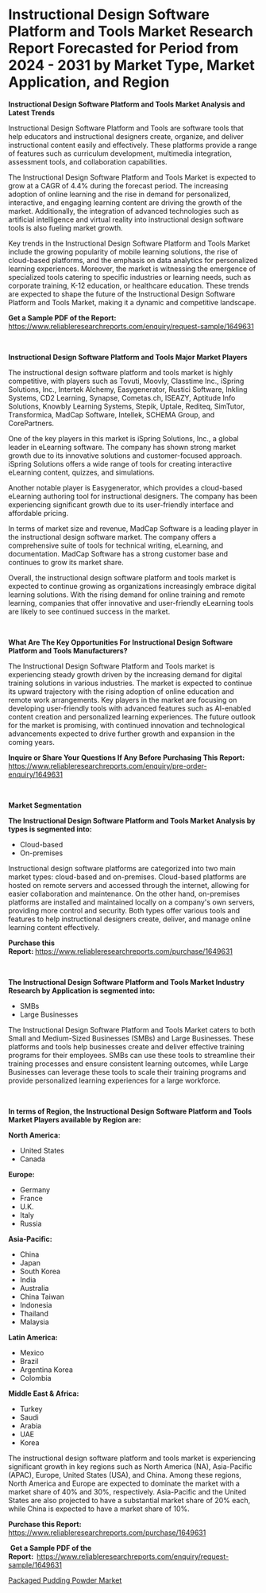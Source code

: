 <p><h1>Instructional Design Software Platform and Tools Market Research Report Forecasted for Period from 2024 -  2031 by Market Type, Market Application, and Region</h1></p><p><strong>Instructional Design Software Platform and Tools Market Analysis and Latest Trends</strong></p>
<p><p>Instructional Design Software Platform and Tools are software tools that help educators and instructional designers create, organize, and deliver instructional content easily and effectively. These platforms provide a range of features such as curriculum development, multimedia integration, assessment tools, and collaboration capabilities.</p><p>The Instructional Design Software Platform and Tools Market is expected to grow at a CAGR of 4.4% during the forecast period. The increasing adoption of online learning and the rise in demand for personalized, interactive, and engaging learning content are driving the growth of the market. Additionally, the integration of advanced technologies such as artificial intelligence and virtual reality into instructional design software tools is also fueling market growth.</p><p>Key trends in the Instructional Design Software Platform and Tools Market include the growing popularity of mobile learning solutions, the rise of cloud-based platforms, and the emphasis on data analytics for personalized learning experiences. Moreover, the market is witnessing the emergence of specialized tools catering to specific industries or learning needs, such as corporate training, K-12 education, or healthcare education. These trends are expected to shape the future of the Instructional Design Software Platform and Tools Market, making it a dynamic and competitive landscape.</p></p>
<p><strong>Get a Sample PDF of the Report:&nbsp;</strong> <a href="https://www.reliableresearchreports.com/enquiry/request-sample/1649631">https://www.reliableresearchreports.com/enquiry/request-sample/1649631</a></p>
<p>&nbsp;</p>
<p><strong>Instructional Design Software Platform and Tools Major Market Players</strong></p>
<p><p>The instructional design software platform and tools market is highly competitive, with players such as Tovuti, Moovly, Classtime Inc., iSpring Solutions, Inc., Intertek Alchemy, Easygenerator, Rustici Software, Inkling Systems, CD2 Learning, Synapse, Cometas.ch, ISEAZY, Aptitude Info Solutions, Knowbly Learning Systems, Stepik, Uptale, Rediteq, SimTutor, Transformica, MadCap Software, Intellek, SCHEMA Group, and CorePartners.</p><p>One of the key players in this market is iSpring Solutions, Inc., a global leader in eLearning software. The company has shown strong market growth due to its innovative solutions and customer-focused approach. iSpring Solutions offers a wide range of tools for creating interactive eLearning content, quizzes, and simulations.</p><p>Another notable player is Easygenerator, which provides a cloud-based eLearning authoring tool for instructional designers. The company has been experiencing significant growth due to its user-friendly interface and affordable pricing.</p><p>In terms of market size and revenue, MadCap Software is a leading player in the instructional design software market. The company offers a comprehensive suite of tools for technical writing, eLearning, and documentation. MadCap Software has a strong customer base and continues to grow its market share.</p><p>Overall, the instructional design software platform and tools market is expected to continue growing as organizations increasingly embrace digital learning solutions. With the rising demand for online training and remote learning, companies that offer innovative and user-friendly eLearning tools are likely to see continued success in the market.</p></p>
<p>&nbsp;</p>
<p><strong>What Are The Key Opportunities For Instructional Design Software Platform and Tools Manufacturers?</strong></p>
<p><p>The Instructional Design Software Platform and Tools market is experiencing steady growth driven by the increasing demand for digital training solutions in various industries. The market is expected to continue its upward trajectory with the rising adoption of online education and remote work arrangements. Key players in the market are focusing on developing user-friendly tools with advanced features such as AI-enabled content creation and personalized learning experiences. The future outlook for the market is promising, with continued innovation and technological advancements expected to drive further growth and expansion in the coming years.</p></p>
<p><strong>Inquire or Share Your Questions If Any Before Purchasing This Report:</strong> <a href="https://www.reliableresearchreports.com/enquiry/pre-order-enquiry/1649631">https://www.reliableresearchreports.com/enquiry/pre-order-enquiry/1649631</a></p>
<p>&nbsp;</p>
<p><strong>Market Segmentation</strong></p>
<p><strong>The Instructional Design Software Platform and Tools Market Analysis by types is segmented into:</strong></p>
<p><ul><li>Cloud-based</li><li>On-premises</li></ul></p>
<p><p>Instructional design software platforms are categorized into two main market types: cloud-based and on-premises. Cloud-based platforms are hosted on remote servers and accessed through the internet, allowing for easier collaboration and maintenance. On the other hand, on-premises platforms are installed and maintained locally on a company's own servers, providing more control and security. Both types offer various tools and features to help instructional designers create, deliver, and manage online learning content effectively.</p></p>
<p><strong>Purchase this Report:&nbsp;</strong><a href="https://www.reliableresearchreports.com/purchase/1649631">https://www.reliableresearchreports.com/purchase/1649631</a></p>
<p>&nbsp;</p>
<p><strong>The Instructional Design Software Platform and Tools Market Industry Research by Application is segmented into:</strong></p>
<p><ul><li>SMBs</li><li>Large Businesses</li></ul></p>
<p><p>The Instructional Design Software Platform and Tools Market caters to both Small and Medium-Sized Businesses (SMBs) and Large Businesses. These platforms and tools help businesses create and deliver effective training programs for their employees. SMBs can use these tools to streamline their training processes and ensure consistent learning outcomes, while Large Businesses can leverage these tools to scale their training programs and provide personalized learning experiences for a large workforce.</p></p>
<p>&nbsp;</p>
<p><strong>In terms of Region, the Instructional Design Software Platform and Tools Market Players available by Region are:</strong></p>
<p>
    <p> <strong> North America: </strong>
        <ul>
            <li>United States</li>
            <li>Canada</li>
        </ul>
        </p> 
    <p> <strong> Europe: </strong>
        <ul>
            <li>Germany</li>
            <li>France</li>
            <li>U.K.</li>
            <li>Italy</li>
            <li>Russia</li>
        </ul>
        </p> 
    <p> <strong> Asia-Pacific: </strong>
        <ul>
            <li>China</li>
            <li>Japan</li>
            <li>South Korea</li>
            <li>India</li>
            <li>Australia</li>
            <li>China Taiwan</li>
            <li>Indonesia</li>
            <li>Thailand</li>
            <li>Malaysia</li>
        </ul>
        </p> 
    <p> <strong> Latin America: </strong>
        <ul>
            <li>Mexico</li>
            <li>Brazil</li>
            <li>Argentina Korea</li>
            <li>Colombia</li>
        </ul>
        </p> 
    <p> <strong> Middle East & Africa: </strong>
        <ul>
            <li>Turkey</li>
            <li>Saudi</li>
            <li>Arabia</li>
            <li>UAE</li>
            <li>Korea</li>
        </ul>
    </p>
    </p>
<p><p>The instructional design software platform and tools market is experiencing significant growth in key regions such as North America (NA), Asia-Pacific (APAC), Europe, United States (USA), and China. Among these regions, North America and Europe are expected to dominate the market with a market share of 40% and 30%, respectively. Asia-Pacific and the United States are also projected to have a substantial market share of 20% each, while China is expected to have a market share of 10%.</p></p>
<p><strong>Purchase this Report: </strong><a href="https://www.reliableresearchreports.com/purchase/1649631">https://www.reliableresearchreports.com/purchase/1649631</a></p>
<p>&nbsp;<strong>Get a Sample PDF of the Report:&nbsp;&nbsp;</strong><a href="https://www.reliableresearchreports.com/enquiry/request-sample/1649631">https://www.reliableresearchreports.com/enquiry/request-sample/1649631</a></p>
<p><strong></strong></p>
<p><p><a href="https://github.com/singletonthaxterkelliehr2df/Market-Research-Report-List-1/blob/main/packaged-pudding-powder-market.md">Packaged Pudding Powder Market</a></p></p>